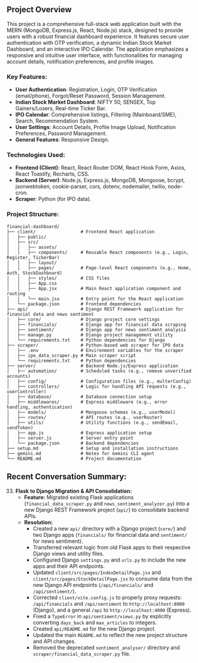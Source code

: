 ## Project Overview

This project is a comprehensive full-stack web application built with the MERN (MongoDB, Express.js, React, Node.js) stack, designed to provide users with a robust financial dashboard experience. It features secure user authentication with OTP verification, a dynamic Indian Stock Market Dashboard, and an interactive IPO Calendar. The application emphasizes a responsive and intuitive user interface, with functionalities for managing account details, notification preferences, and profile images.

### Key Features:
- **User Authentication**: Registration, Login, OTP Verification (email/phone), Forgot/Reset Password, Session Management.
- **Indian Stock Market Dashboard**: NIFTY 50, SENSEX, Top Gainers/Losers, Real-time Ticker Bar.
- **IPO Calendar**: Comprehensive listings, Filtering (Mainboard/SME), Search, Recommendation System.
- **User Settings**: Account Details, Profile Image Upload, Notification Preferences, Password Management.
- **General Features**: Responsive Design.

### Technologies Used:
- **Frontend (Client)**: React, React Router DOM, React Hook Form, Axios, React Toastify, Recharts, CSS.
- **Backend (Server)**: Node.js, Express.js, MongoDB, Mongoose, bcrypt, jsonwebtoken, cookie-parser, cors, dotenv, nodemailer, twilio, node-cron.
- **Scraper**: Python (for IPO data).

### Project Structure:
```
financial-dashboard/
├── client/                 # Frontend React application
│   ├── public/
│   ├── src/
│   │   ├── assets/
│   │   ├── components/     # Reusable React components (e.g., Login, Register, TickerBar)
│   │   ├── layout/
│   │   ├── pages/          # Page-level React components (e.g., Home, Auth, StockDashboard)
│   │   ├── styles/         # CSS files
│   │   ├── App.css
│   │   ├── App.jsx         # Main React application component and routing
│   │   └── main.jsx        # Entry point for the React application
│   └── package.json        # Frontend dependencies
├── api/                    # Django REST Framework application for financial data and news sentiment
│   ├── core/               # Django project core settings
│   ├── financials/         # Django app for financial data scraping
│   ├── sentiment/          # Django app for news sentiment analysis
│   ├── manage.py           # Django project management utility
│   └── requirements.txt    # Python dependencies for Django
├── scraper/                # Python-based web scraper for IPO data
│   ├── .env                # Environment variables for the scraper
│   ├── ipo_data_scraper.py # Main scraper script
│   └── requirements.txt    # Python dependencies
├── server/                 # Backend Node.js/Express application
│   ├── automation/         # Scheduled tasks (e.g., remove unverified accounts)
│   ├── config/             # Configuration files (e.g., multerConfig)
│   ├── controllers/        # Logic for handling API requests (e.g., userController)
│   ├── database/           # Database connection setup
│   ├── middlewares/        # Express middleware (e.g., error handling, authentication)
│   ├── models/             # Mongoose schemas (e.g., userModel)
│   ├── routes/             # API routes (e.g., userRouter)
│   ├── utils/              # Utility functions (e.g., sendEmail, sendToken)
│   ├── app.js              # Express application setup
│   ├── server.js           # Server entry point
│   └── package.json        # Backend dependencies
├── setup.md                # Setup and installation instructions
├── gemini.md               # Notes for Gemini CLI agent
└── README.md               # Project documentation
```

## Recent Conversation Summary:
33. **Flask to Django Migration & API Consolidation:**
    *   **Feature:** Migrated existing Flask applications (`financial_data_scraper.py` and `news_sentiment_analyzer.py`) into a new Django REST Framework project (`api/`) to consolidate backend APIs.
    *   **Resolution:**
        *   Created a new `api/` directory with a Django project (`core/`) and two Django apps (`financials/` for financial data and `sentiment/` for news sentiment).
        *   Transferred relevant logic from old Flask apps to their respective Django views and utility files.
        *   Configured Django `settings.py` and `urls.py` to include the new apps and their API endpoints.
        *   Updated `client/src/pages/IndexDetailPage.jsx` and `client/src/pages/StockDetailPage.jsx` to consume data from the new Django API endpoints (`/api/financials/` and `/api/sentiment/`).
        *   Corrected `client/vite.config.js` to properly proxy requests: `/api/financials` and `/api/sentiment` to `http://localhost:8000` (Django), and a general `/api` to `http://localhost:4000` (Express).
        *   Fixed a `TypeError` in `api/sentiment/views.py` by explicitly converting `days_back` and `max_articles` to integers.
        *   Created `api/README.md` for the new Django project.
        *   Updated the main `README.md` to reflect the new project structure and API changes.
        *   Removed the deprecated `sentiment_analyser/` directory and `scraper/financial_data_scraper.py` file.
